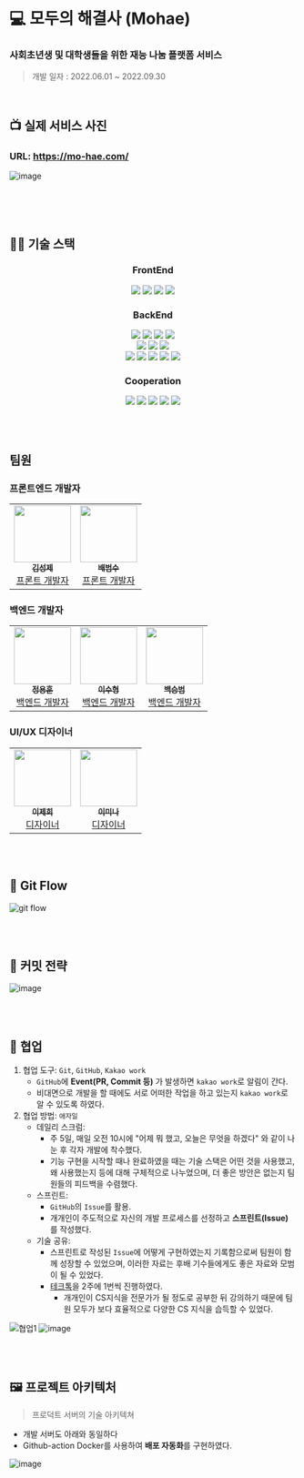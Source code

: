 # 💻 모두의 해결사 (Mohae)

### 사회초년생 및 대학생들을 위한 재능 나눔 플랫폼 서비스

> 개발 일자 : 2022.06.01 ~ 2022.09.30

<br/>

## 📺 실제 서비스 사진

### URL: https://mo-hae.com/

![image](https://user-images.githubusercontent.com/75163050/203492877-bf6f3f9d-a04b-479b-8317-80649dfaa196.png)




<br/>
<br/>
<br/>

## 👨‍💻 기술 스택

<h3 align="center">  
  FrontEnd
</h3>
<p align="center">  
  <img src= "https://img.shields.io/badge/React-blue?logo=react"/>
   <img src= "https://img.shields.io/badge/Redux-764ABC?style=flat-square&logo=Redux&logoColor=white"/>
  <img src= "https://img.shields.io/badge/TypeScript-white?logo=TypeScript"/>
  <img src= "https://img.shields.io/badge/Emotion-EF2D5E?logo=Emotion"/>
 

  
</p>

<h3 align="center">  
 BackEnd
</h3>
<p align="center">  
  <img src="https://img.shields.io/badge/NestJS-EF2D5E?style=flat&logo=NestJS&logoColor=red"/>
  <img src="https://img.shields.io/badge/Node.js-339933?style=flat&logo=Node.js&logoColor=white"/>
  <img src= "https://img.shields.io/badge/TypeScript-white?logo=TypeScript"/>
  <img src="https://img.shields.io/badge/RestFul-EF2D5E?style=flat&logoColor=white"/>
  
<br/>

  <img src="https://img.shields.io/badge/MariaDB-003545?style=flat&logo=MariaDB&logoColor=white"/>
  <img src="https://img.shields.io/badge/Redis-DC382D?style=flat&logo=Redis&logoColor=white"/>
  <img src="https://img.shields.io/badge/Jest-C21325?style=flat&logo=Jest&logoColor=white"/>
 
<br/>
  
  <img src="https://img.shields.io/badge/AWS-232F3E?style=flat&logo=Amazon%20AWS&logoColor=white"/>
  <img src="https://img.shields.io/badge/Linux(Ubuntu)-E95420?style=flat&logo=Ubuntu&logoColor=white"/>
  <img src="https://img.shields.io/badge/NGINX-009639?style=flat&logo=NGINX&logoColor=white"/>
  <img src="https://img.shields.io/badge/Docker-2496ED?style=flat&logo=Docker&logoColor=white"/>
  <img src="https://img.shields.io/badge/GitHub-100000?logo=github" />

</p>

<h3 align="center">  
  Cooperation
</h3>
<p align="center">
  <img src="https://img.shields.io/badge/GitHub-100000?logo=github" />
  <img src= "https://img.shields.io/badge/Git-FF4500?logo=git&logoColor=white"/>
  <img src="https://img.shields.io/badge/KakaoWork-white?logo=kakao&logoColor=yellow"/>
  <img src="https://img.shields.io/badge/Kanban-FF9E0F?style=flat&logoColor=white"/>
  <img src="https://img.shields.io/badge/Agile-246FDB?style=flat&logoColor=white"/>
</p>
<br/>
<br/>

## 팀원

### 프론트엔드 개발자



<table>
  <tr>
     <td align="center"><a href="https://github.com/tjdwp0211"><img src="https://user-images.githubusercontent.com/75163050/203497559-bc92d59c-a1e9-4983-8682-1dcb3e64ac4a.jpeg" width="100px;" height="100px"; alt=""/><br /><sub><b>김성제</b></sub></a><br /><a href="https://github.com/tjdwp0211" title="Packaging/porting to new platform">프론트 개발자</a></td>
    <td align="center"><a href="https://github.com/Bsfla"><img src="https://www.notion.so/image/https%3A%2F%2Fs3-us-west-2.amazonaws.com%2Fsecure.notion-static.com%2Faca0f375-4b97-43f0-9126-361d2a9aaa34%2F.jpeg?table=block&id=59652cb8-402c-4dea-b067-63ad97437916&spaceId=065109dd-4d22-4e3f-9455-ff3805b7d264&width=1920&userId=601054f0-a611-49e0-84b9-04831ec920f4&cache=v2" width="100px;" height="100px"; alt=""/><br /><sub><b>배범수</b></sub></a><br /><a href="https://github.com/Bsfla" title="Packaging/porting to new platform">프론트 개발자</a></td>
  </tr>
</table>

### 백엔드 개발자

<table>
  <tr>
     <td align="center"><a href="https://github.com/hoonloper"><img src="https://user-images.githubusercontent.com/75163050/203499543-e0dc3eca-ebc2-4302-a01d-ab03a29d9b88.jpg" width="100px;" height="100px"; alt=""/><br /><sub><b>정용훈</b></sub></a><br /><a href="https://github.com/hoonloper" title="Packaging/porting to new platform">백엔드 개발자</a></td>
       <td align="center"><a href="https://github.com/subroooo"><img src="https://user-images.githubusercontent.com/75163050/203499938-e7f09ffd-296a-4da9-b4aa-79f870eda1ad.jpg" width="100px;"height="100px"; alt=""/><br /><sub><b>이수형</b></sub></a><br /><a href="https://github.com/subroooo" title="Packaging/porting to new platform">백엔드 개발자</a></td>
       <td align="center"><a href="https://github.com/SeungBum123"><img src="https://user-images.githubusercontent.com/75163050/203500439-2e77acae-8008-4a6a-8c43-9bc41184cae0.jpg" width="100px;"height="100px"; alt=""/><br /><sub><b>백승범</b></sub></a><br /><a href="https://github.com/SeungBum123" title="Packaging/porting to new platform">백엔드 개발자</a></td>
   
       
  </tr>
</table>

### UI/UX 디자이너


<table>
  <tr>
     <td align="center"><a href="https://github.com/leejaehee00"><img src="https://user-images.githubusercontent.com/75163050/203505761-2b7e48d8-ca21-4f8c-90ed-d871f73f314a.jpg" width="100px;" height="100px"; alt=""/><br /><sub><b>이제희</b></sub></a><br /><a href="https://github.com/leejaehee00" title="Packaging/porting to new platform">디자이너</a></td>
    <td align="center"><a href="https://github.com/Lee-Mina"><img src="https://user-images.githubusercontent.com/75163050/203506003-a4de0c02-73c0-424c-9de4-f47627d97e4b.png" width="100px;" height="100px"; alt=""/><br /><sub><b>이미나</b></sub></a><br /><a href="https://github.com/Lee-Mina" title="Packaging/porting to new platform">디자이너</a></td>
  </tr>
</table>

<br/>
<br/>

## 📄 Git Flow

![git flow](https://user-images.githubusercontent.com/75289370/120147819-3cd1ef80-c222-11eb-86b6-e8146cdbabbe.png)

<br/>
<br/>
       
## 📄 커밋 전략

![image](https://user-images.githubusercontent.com/75289370/120154537-f59c2c80-c22a-11eb-89b1-5b9ebd5f19b0.png)

<br/>
<br/>

## 📄 협업

1. 협업 도구: `Git`, `GitHub`, `Kakao work`
   - `GitHub`에 **Event(PR, Commit 등)** 가 발생하면 `kakao work`로 알림이 간다.
   - 비대면으로 개발을 할 때에도 서로 어떠한 작업을 하고 있는지 `kakao work`로 알 수 있도록 하였다.
2. 협업 방법: `애자일`
   - 데일리 스크럼:
     - 주 5일, 매일 오전 10시에 "어제 뭐 했고, 오늘은 무엇을 하겠다" 와 같이 나눈 후 각자 개발에 착수했다.
     - 기능 구현을 시작할 때나 완료하였을 때는 기술 스택은 어떤 것을 사용했고, 왜 사용했는지 등에 대해 구체적으로 나누었으며, 더 좋은 방안은 없는지 팀원들의 피드백을 수렴했다.
   - 스프린트:
     - `GitHub`의 `Issue`를 활용.
     - 개개인이 주도적으로 자신의 개발 프로세스를 선정하고 **스프린트(Issue)** 를 작성했다.
   - 기술 공유:
     - 스프린트로 작성된 `Issue`에 어떻게 구현하였는지 기록함으로써 팀원이 함께 성장할 수 있었으며, 이러한 자료는 후배 기수들에게도 좋은 자료와 모범이 될 수 있었다.
     - [테크톡](https://www.youtube.com/playlist?list=PLSK4WsJ8JS4fgMYTDhc1Q6dqHmuRLEGR6)을 2주에 1번씩 진행하였다.
       - 개개인이 CS지식을 전문가가 될 정도로 공부한 뒤 강의하기 때문에 팀원 모두가 보다 효율적으로 다양한 CS 지식을 습득할 수 있었다.

![협업1](https://user-images.githubusercontent.com/64779472/120282431-0b762400-c2f5-11eb-8155-f8029bb3f02a.PNG)
![image](https://user-images.githubusercontent.com/75163050/203507031-6b91b61f-330e-417d-82d2-0e8c6096ab67.png)


<br/>
<br/>

## 🖼 프로젝트 아키텍처

> 프로덕트 서버의 기술 아키텍쳐

- 개발 서버도 아래와 동일하다
- Github-action Docker를 사용하여 **배포 자동화**를 구현하였다.

![image](https://user-images.githubusercontent.com/75163050/203504722-03326d17-7166-407a-bae6-0bcfd4284b99.png)

